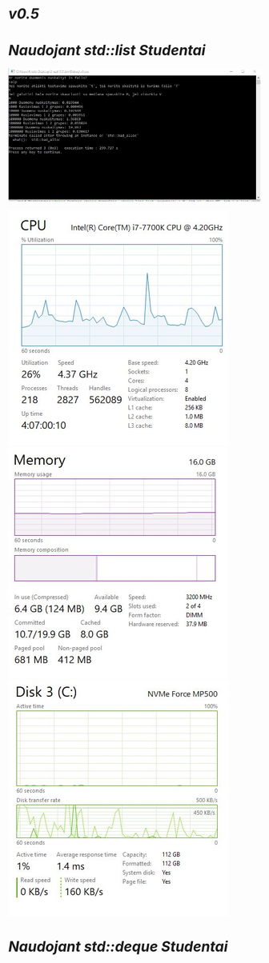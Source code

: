 # ***v0.5***
# ***Naudojant std::list Studentai***
![](LIST.JPG)

![](LIST1.JPG) ![](LIST2.JPG) ![](LIST3.JPG)


# ***Naudojant std::deque Studentai***
